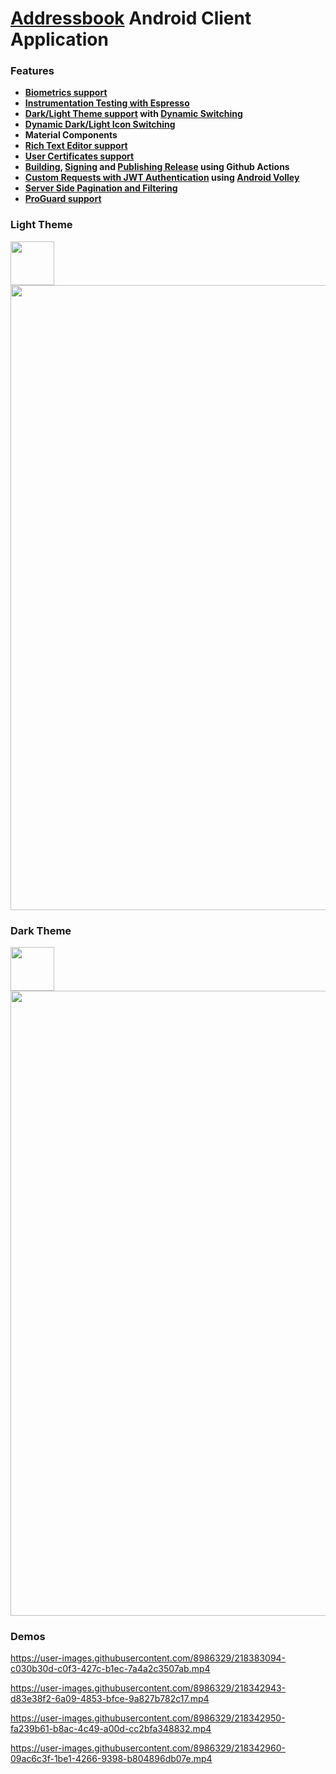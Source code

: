 # [Addressbook](https://github.com/dredwardhyde/addressbook) Android Client Application

### Features

- **[Biometrics support](https://github.com/dredwardhyde/addressbook-android-app/blob/master/app/src/main/kotlin/com/deepschneider/addressbook/activities/LoginActivity.kt#L337)**
- **[Instrumentation Testing with Espresso](https://github.com/dredwardhyde/addressbook-android-app/blob/master/app/src/androidTest/kotlin/com/deepschneider/addressbook/WorkflowTest.kt)**
- **[Dark/Light Theme support](https://github.com/dredwardhyde/addressbook-android-app/blob/master/app/src/main/res/values/themes.xml) with [Dynamic Switching](https://github.com/dredwardhyde/addressbook-android-app/blob/master/app/src/main/kotlin/com/deepschneider/addressbook/activities/LoginActivity.kt#L60)**
- **[Dynamic Dark/Light Icon Switching](https://github.com/dredwardhyde/addressbook-android-app/blob/master/app/src/main/kotlin/com/deepschneider/addressbook/activities/LoginActivity.kt#L99)**
- **Material Components**
- **[Rich Text Editor support](https://github.com/dredwardhyde/addressbook-android-app/blob/master/app/src/main/res/layouts/activities/layout/activity_create_or_edit_person.xml#L179)**
- **[User Certificates support](https://github.com/dredwardhyde/addressbook-android-app/blob/master/app/src/main/res/xml/network_security_config.xml#L5)**
- **[Building](https://github.com/dredwardhyde/addressbook-android-app/blob/master/.github/workflows/android.yml#L31), [Signing](https://github.com/dredwardhyde/addressbook-android-app/blob/master/app/build.gradle#L20) and [Publishing Release](https://github.com/dredwardhyde/addressbook-android-app/blob/master/.github/workflows/android.yml#L44) using Github Actions**
- **[Custom Requests with JWT Authentication](https://github.com/dredwardhyde/addressbook-android-app/blob/master/app/src/main/kotlin/com/deepschneider/addressbook/network/FilteredListRequest.kt) using [Android Volley](https://github.com/dredwardhyde/addressbook-android-app/blob/master/app/src/main/kotlin/com/deepschneider/addressbook/activities/AbstractListActivity.kt#L96)**
- **[Server Side Pagination and Filtering](https://github.com/dredwardhyde/addressbook-android-app/blob/master/app/src/main/kotlin/com/deepschneider/addressbook/activities/OrganizationsActivity.kt#L82)**
- **[ProGuard support](https://github.com/dredwardhyde/addressbook-android-app/blob/master/app/proguard-rules.pro)**

### Light Theme
<img src="https://raw.githubusercontent.com/dredwardhyde/addressbook-android-app/master/app/src/main/res/mipmap-xxxhdpi/ic_launcher.png" width="70"/>  
<img src="https://raw.githubusercontent.com/dredwardhyde/addressbook-android-app/master/screenshots/all_panels_light.png" width="1000"/>  

### Dark Theme
<img src="https://raw.githubusercontent.com/dredwardhyde/addressbook-android-app/master/app/src/main/res/mipmap-xxxhdpi/ic_launcher_dark.png" width="70"/>  
<img src="https://raw.githubusercontent.com/dredwardhyde/addressbook-android-app/master/screenshots/all_panels_dark.png" width="1000"/>  

### Demos

https://user-images.githubusercontent.com/8986329/218383094-c030b30d-c0f3-427c-b1ec-7a4a2c3507ab.mp4

https://user-images.githubusercontent.com/8986329/218342943-d83e38f2-6a09-4853-bfce-9a827b782c17.mp4

https://user-images.githubusercontent.com/8986329/218342950-fa239b61-b8ac-4c49-a00d-cc2bfa348832.mp4

https://user-images.githubusercontent.com/8986329/218342960-09ac6c3f-1be1-4266-9398-b804896db07e.mp4

